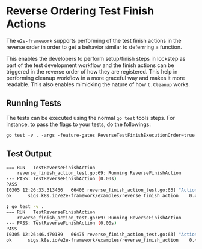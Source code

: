 # Reverse Ordering Test Finish Actions

The `e2e-framework` supports performing of the test finish actions in the reverse order in order to get a behavior similar to deferrring a function.

This enables the developers to perform setup/finish steps in lockstep as part of the test development workflow and the finish actions can be triggered in the reverse order of how they are registered. This help in performing cleanup workflow in a more graceful way and makes it more readable. This also enables mimicking the nature of how `t.Cleanup` works.

## Running Tests

The tests can be executed using the normal `go test` tools steps. For instance, to pass the flags to your tests, do the followings:

```shell
go test -v . -args -feature-gates ReverseTestFinishExecutionOrder=true
```

## Test Output
```bash
=== RUN   TestReverseFinishAction
    reverse_finish_action_test.go:69: Running ReverseFinishAction
--- PASS: TestReverseFinishAction (0.00s)
PASS
I0305 12:26:33.313466   66406 reverse_finish_action_test.go:63] "Action Trigger Ordering" setupAction=[1,2] finishAction=[2,1]
ok  	sigs.k8s.io/e2e-framework/examples/reverse_finish_action	0.416s
```

```bash
❯ go test -v .
=== RUN   TestReverseFinishAction
    reverse_finish_action_test.go:69: Running ReverseFinishAction
--- PASS: TestReverseFinishAction (0.00s)
PASS
I0305 12:26:46.470189   66475 reverse_finish_action_test.go:63] "Action Trigger Ordering" setupAction=[1,2] finishAction=[1,2]
ok  	sigs.k8s.io/e2e-framework/examples/reverse_finish_action	0.426s
```